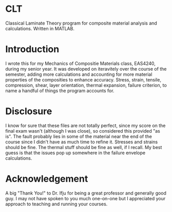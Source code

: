 # CLT
Classical Laminate Theory program for composite material analysis and calculations. Written in MATLAB.

# Introduction
I wrote this for my Mechanics of Compositie Materials class, EAS4240, during my senior year. It was developed on iteravitely over the course of the semester, adding more calculations and accounting for more material properties of the composities to enhance accuracy. Stress, strain, tensile, compression, shear, layer orientation, thermal expansion, failure criterion, to name a handful of things the program accounts for.

# Disclosure
I know for sure that these files are not totally perfect, since my score on the final exam wasn't (although I was close), so considered this provided "as is". The fault probably lies in some of the material near the end of the course since I didn't have as much time to refine it. Stresses and strains should be fine. The thermal stuff should be fine as well, if I recall. My best guess is that the issues pop up somewhere in the failure envelope calculations.

# Acknowledgement
A big "Thank You!" to Dr. Ifju for being a great professor and generally good guy. I may not have spoken to you much one-on-one but I appreciated your approach to teaching and running your courses.
